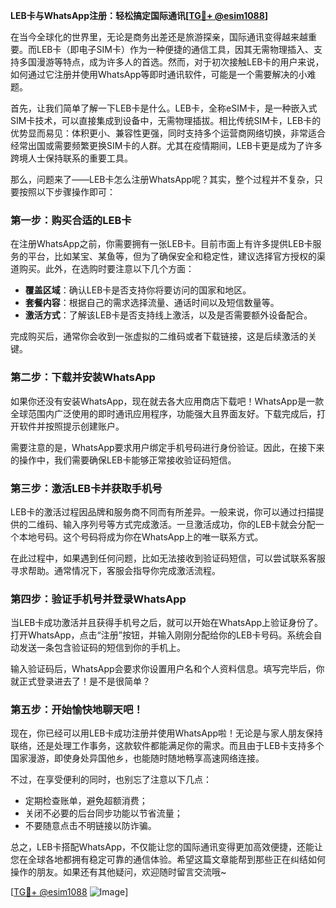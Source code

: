 **LEB卡与WhatsApp注册：轻松搞定国际通讯[[TG💪+ @esim1088](https://t.me/s/esim1088)]**

在当今全球化的世界里，无论是商务出差还是旅游探亲，国际通讯变得越来越重要。而LEB卡（即电子SIM卡）作为一种便捷的通信工具，因其无需物理插入、支持多国漫游等特点，成为许多人的首选。然而，对于初次接触LEB卡的用户来说，如何通过它注册并使用WhatsApp等即时通讯软件，可能是一个需要解决的小难题。

首先，让我们简单了解一下LEB卡是什么。LEB卡，全称eSIM卡，是一种嵌入式SIM卡技术，可以直接集成到设备中，无需物理插拔。相比传统SIM卡，LEB卡的优势显而易见：体积更小、兼容性更强，同时支持多个运营商网络切换，非常适合经常出国或需要频繁更换SIM卡的人群。尤其在疫情期间，LEB卡更是成为了许多跨境人士保持联系的重要工具。

那么，问题来了——LEB卡怎么注册WhatsApp呢？其实，整个过程并不复杂，只要按照以下步骤操作即可：

### 第一步：购买合适的LEB卡

在注册WhatsApp之前，你需要拥有一张LEB卡。目前市面上有许多提供LEB卡服务的平台，比如某宝、某鱼等，但为了确保安全和稳定性，建议选择官方授权的渠道购买。此外，在选购时要注意以下几个方面：
- **覆盖区域**：确认LEB卡是否支持你将要访问的国家和地区。
- **套餐内容**：根据自己的需求选择流量、通话时间以及短信数量等。
- **激活方式**：了解该LEB卡是否支持线上激活，以及是否需要额外设备配合。

完成购买后，通常你会收到一张虚拟的二维码或者下载链接，这是后续激活的关键。

### 第二步：下载并安装WhatsApp

如果你还没有安装WhatsApp，现在就去各大应用商店下载吧！WhatsApp是一款全球范围内广泛使用的即时通讯应用程序，功能强大且界面友好。下载完成后，打开软件并按照提示创建账户。

需要注意的是，WhatsApp要求用户绑定手机号码进行身份验证。因此，在接下来的操作中，我们需要确保LEB卡能够正常接收验证码短信。

### 第三步：激活LEB卡并获取手机号

LEB卡的激活过程因品牌和服务商不同而有所差异。一般来说，你可以通过扫描提供的二维码、输入序列号等方式完成激活。一旦激活成功，你的LEB卡就会分配一个本地号码。这个号码将成为你在WhatsApp上的唯一联系方式。

在此过程中，如果遇到任何问题，比如无法接收到验证码短信，可以尝试联系客服寻求帮助。通常情况下，客服会指导你完成激活流程。

### 第四步：验证手机号并登录WhatsApp

当LEB卡成功激活并且获得手机号之后，就可以开始在WhatsApp上验证身份了。打开WhatsApp，点击“注册”按钮，并输入刚刚分配给你的LEB卡号码。系统会自动发送一条包含验证码的短信到你的手机上。

输入验证码后，WhatsApp会要求你设置用户名和个人资料信息。填写完毕后，你就正式登录进去了！是不是很简单？

### 第五步：开始愉快地聊天吧！

现在，你已经可以用LEB卡成功注册并使用WhatsApp啦！无论是与家人朋友保持联络，还是处理工作事务，这款软件都能满足你的需求。而且由于LEB卡支持多个国家漫游，即使身处异国他乡，也能随时随地畅享高速网络连接。

不过，在享受便利的同时，也别忘了注意以下几点：
- 定期检查账单，避免超额消费；
- 关闭不必要的后台同步功能以节省流量；
- 不要随意点击不明链接以防诈骗。

总之，LEB卡搭配WhatsApp，不仅能让您的国际通讯变得更加高效便捷，还能让您在全球各地都拥有稳定可靠的通信体验。希望这篇文章能帮到那些正在纠结如何操作的朋友。如果还有其他疑问，欢迎随时留言交流哦~

[[TG💪+ @esim1088](https://t.me/s/esim1088) ![Image](https://i.postimg.cc/4NQfJmqS/Snipaste-2025-05-13-00-14-12.png)]